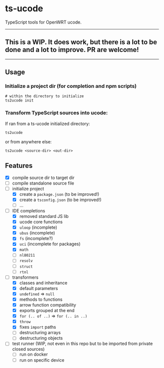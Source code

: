 # ts-ucode

TypeScript tools for OpenWRT ucode.

---

## This is a WIP. It does work, but there is a lot to be done and a lot to improve. PR are welcome!

---

## Usage

### Initialize a project dir (for completion and npm scripts)

```shell
# within the directory to initialize
ts2ucode init
```

### Transform TypeScript sources into ucode:

If ran from a ts-ucode initialized directory:

```shell
ts2ucode
```

or from anywhere else:

```shell
ts2ucode <source-dir> <out-dir>
```

## Features

- [x] compile source dir to target dir
- [ ] compile standalone source file
- [ ] initialize project
  - [x] create a `package.json` (to be improved!)
  - [x] create a `tsconfig.json` (to be improved!)
  - [ ] ...
- [ ] IDE completions
  - [x] removed standard JS lib
  - [x] ucode core functions
  - [x] `uloop` (incomplete)
  - [x] `ubus` (incomplete)
  - [x] `fs` (incomplete?)
  - [x] `uci` (incomplete for packages)
  - [x] `math`
  - [ ] `nl80211`
  - [ ] `resolv`
  - [ ] `struct`
  - [ ] `rtnl`
- [ ] transformers
  - [x] classes and inheritance
  - [x] default parameters
  - [x] `undefined` => `null`
  - [x] methods to functions
  - [x] arrow function compatibility
  - [x] exports grouped at the end
  - [x] `for (.. of ..)` => `for (.. in ..)`
  - [x] `throw`
  - [x] fixes `import` paths
  - [ ] destructuring arrays
  - [ ] destructuring objects
- [ ] test runner (WIP, not even in this repo but to be imported from private closed sources)
  - [ ] run on docker
  - [ ] run on specific device
